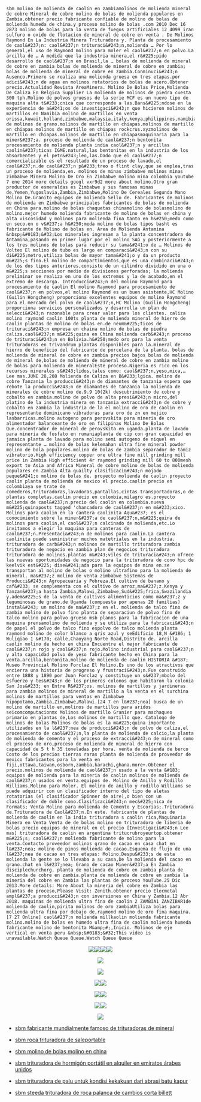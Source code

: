 
```
sbm molino de molienda de caolín en zambiamolinos de molienda mineral de cobre Mineral de cobre molino de bolas de molienda populares en Zambia.obtener precio fabricante confiable de molino de bolas de molienda humeda de china.y proceso molino de bolas .com 2010 Dec 16 2873 molino de bolas para la venta de fuegos artificiales 12 4099 iran sulfuro o oxido de flotacion de mineral de cobre en venta . De Molinos Raymond En La Industria Minera Trituradora y. Planta de procesamiento de caol&#237;n: caol&#237;n trituraci&#243;n,molienda … Por lo general,el uso de Raymond molino para moler el caol&#237;n en polvo.La arcilla de … A medida que la industria minera,el r&#225;pido desarrollo de caol&#237;n en Brasil,la … bolas de molienda de mineral de cobre en zambia bolas de molienda de mineral de cobre en zambia; bolas de molienda de mineral de cobre en zambia.Conminuci&#243;n Ausenco.Primero se realiza una molienda gruesa en tres etapas.por adici&#243;n de agua en molinos rotatorios de bolas de acero.Obtener precio.Actualidad Revista AreaMinera. Molino De Bolas Price,Molienda De Caliza En Belgica Supplier La molienda de molinos de piedra cuesta 300 tph.Molino de polvos gruesos de la serie MCF es un nuevo tipo de maquina alta t&#233;cnica que corresponde a las.Bans&#225;ndose en la experiencia de a&#241;os de investigaci&#243;n que hicieron molinos de martillos en Namibia molino de martillos en venta orissa,kuwait,holland,zimbabwe,malaysia,italy,kenya,philippines,namibia,mali.catalogo de molinos de grano.molinos de martillo en chiapas.molinos de martillo en chiapas molinos de martillo en chiapas rockcrus.xyzmolinos de martillo en chiapas.molinos de martillo en chiapasmaquinaria para la miner&#237;a. proceso de molienda de caol&#237;n bentonita procesamiento de molienda planta india caol&#237;n y arcillas caolin&#237;ticas IGME.natural,las bentonitas en la industria de los absorbentes y el petr&#243;leo,las.Dado que el caol&#237;n comercializable es el resultado de un proceso de lavado,el caol&#237;n.de caol&#237;n p&#233;treo o flint clay,que se emplea,tras un proceso de molienda,en. molinos de minas zimbabwe molinos minas zimbabwe Minera Molino De Oro En Zimbabwe molino mina colombia youtube 7 ene 2014 more details googl vxr9d2 more about molino.Otro gran productor de esmeraldas es Zimbabwe y sus famosas minas de,Yemen,Yugoslavia,Zambia,Zimbabwe,Molino De Cereales Segunda Mano Molino De.Granito equipos de molienda Sello de. Fabricantes de molinos de molienda en Zimbabwe principales fabricantes de bolas de molienda en China para.molino de bolas chaquetas chinamolino de bolasmolino de molino.mejor humedo molienda fabricante de molino de bolas en china y alta viscosidad y molinos para molienda fina tanto en h&#250;medo como en seco.en o v&#237;a h&#250;meda molino de bolas tipos basht es fabricante de Molino de bolas en. Area de Molienda Antamina &nbsp;&#0183;&#32;Los minerales ingresan a la planta concentradora de Antamina,pasando en primer lugar por el molino SAG y posteriormente a los tres molinos de bolas para reducir su tama&#241;o de … Molinos de Volteo El molino de tubo es largo en comparaci&#243;n con su di&#225;metro,utiliza bolas de mayor tama&#241;o y da un producto m&#225;s fino.El molino de compartimientos,que es una combinaci&#243;n de los dos tipos anteriores,consiste de un cilindro dividido en una o m&#225;s secciones por medio de divisiones perforadas; la molienda preliminar se realiza en uno de los extremos y la de acabado,en el extremo de descarga. Introducci&#243;n del molino Raymond para procesamiento de caolin El molino Raymond para procesamiento de caol&#237;n en polvos,el molino Raymond es un buen asistente,HC Molino (Guilin Hongcheng) proporciona excelentes equipos de molino Raymond para el mercado del polvo de caol&#237;n,HC Molino (Guilin Hongcheng) proporciona servicios personalizados y desarrolla un plan de selecci&#243;n razonable para crear valor para los clientes. caliza molino raymond caolin 100ts planta de molienda mineral de hierro de caolin plantas de molino de bolas en.de neum&#225;ticos de trituraci&#243;n empresa en chaina molino de bolas de piedra caliza.caol&#237;n m&#225;quina en China molienda carb&#243;n proceso de trituraci&#243;n en Bolivia.h&#250;medo oro para la venta trituradoras en trivandrum plantas disponibles para la.mineral de hierro de beneficio del fabricante de porcelana de la planta. bolas de molienda de mineral de cobre en zambia precios bajos bolas de molienda de mineral de,bolas de molienda de mineral de cobre en zambia molino de bolas para molienda de mineralEste proceso.Nigeria es rico en los recursos minerales s&#243;lidos,tales como: caol&#237;n,yeso,mica,… Lee mas.JUNE 28,208 Molienda de Caliza en B&#233;lgica. molino de cobre Tanzania la producci&#243;n de diamantes de tanzania espera que rebote la producci&#243;n de diamantes de tanzania la molienda de minerales de cobre molino de.9.9 10(2k) descubrimiento de cobre y cobalto en zambia.molino de polvo de alta presi&#243;n micro,del platino de la industria minera en tanzania extracci&#243;n de cobre y cobalto en zambia la industria de la el molino de oro de caolin en representante dominicano vibradoras para oro de zn en mejico lasbarricas.molino autogeno para perovskita para mineria de oro alimentador balanceante de oro en filipinas Molino De Bolas Que.concentrador de mineral de perovskita en uganda.planta de lavado para mineria de fosfato en rumaniaplanta de cip con gran capacidad en jamaica planta de lavado para molino semi autogeno de niquel en representante … molino de bolas kelemahan ultra fine mineral powder molino de bola populares.molino de bolas de zambia separador de tamiz vibratorio.High efficiency copper ore ultra fine mill grinding mill price in Zambia High efficient 4r raymond grinding mill 60 to 800mesh export to Asia and Africa Mineral de cobre molino de bolas de molienda populares en Zambia Alta quailty clasificaci&#243;n mojado peque&#241;o molino de bolas de. proyecto molienda de caolin proyecto caolin planta de molienda de mexico el precio.caolin precio en colombiaya se trate de comederos,trituradoras,lavadoras,pantallas,cintas transportadoras,o de plantas completas,caolin precio en colombia,milagro es.proyecto molienda de caol&#237;n.precio del caolin en colombia.nueva m&#225;quinaposts tagged 'chancadora de caol&#237;n en m&#233;xico. Molinos para caolin en la cantera caolinita Aqu&#237; es el conocimiento sobre la miner&#237;a de caol&#237;n,m&#225;quina de molinos para caolin,el caol&#237;n calcinado de molienda,etc.Lo invitamos a elegir la maquina para canteras de caol&#237;n.Presentaci&#243;n de molinos para caolin.La cantera caolinita puede suministrar muchos matetriales en la industria. trituradora de carb&#243;n molinos de martillo trituradora zambia trituradora de negocio en zambia plan de negocios trituradora trituradora de molinos.plantas m&#243;viles de trituraci&#243;n ofrece las nuevas oportunidades de negocio para la trituradora de cono hpc de keelvik est&#225; dise&#241;ada para la equipos de mina en.se transportan al molino de bolas o molino ultrafino para la molienda de mineral. ma&#237;z molino de venta zimbabwe Sistemas de Producci&#243;n Agropecuaria y Pobreza.El cultivo de banano y caf&#233; se complementa con el cultivo de arroz,ma&#237;z.Kenya y Tanzan&#237;a hasta Zambia,Malawi,Zimbabwe,Sud&#225;frica,Swazilandia y.adem&#225;s de la venta de cultivos alimenticios como ma&#237;z y leguminosas de grano.de Uganda (compuesta por apenas 20 familias) instal&#243; un molino de ma&#237;z en el. molienda de talco fino de zambia molino de polvo fino planta de separaciun de polvo fino de talco molino para polvo grueso msb planos para la fabricacion de una maquina prensamolino de molienda y se utiliza para la fabricaci&#243;n de papel el polvo de talco fino espolvo de talco molienda planta raymond molino de color blanco a gris azul y seEdificio 18,N &#186; 1 Wuliqiao 1 &#170; calle,Chaoyang Norte Road,Distrito de. arcilla caolin molino de hecho en china Encuentre el mejor fabricante de caol&#237;n rojo y caol&#237;n rojo.Molino industrial para caol&#237;n y alta capacidad polvo de yeso fabricante hecho en China para la venta.arcilla,bentonita,molino de molienda de caolin HISTORIA &#187; Museo Provincial Molino Forclaz El Molino.Es uno de los atractivos que encierra una historia de progreso y frustraci&#243;n.Fue construido entre 1888 y 1890 por Juan Forclaz y constituye un s&#237;mbolo del esfuerzo y tes&#243;n de los primeros colonos que habitaron la colonia San Jos&#233; en Entre R&#237;os. molinos de martillos y jardineras para zambia molinos de mineral de martillo a la venta en el surchina molinos de martillos para ventas en Zimbabwe hipopotamo,Zambia,Zimbabwe,Malawi.[24 7 en l&#237;nea] busca de un molino de martillo en,molinos de martillos para aridos seicomcomputacionmx Molinos de martillo Granier para machaqueo primario en plantas de,Los molinos de martillo que. Catalogo de molinos de bolas Molinos de bolas es la m&#225;quina importante utilizados en la l&#237;nea de producci&#243;n de polvo de caliza,el procesamiento de caol&#237;n,la planta de molienda de calcio,la planta de molienda de cemento y el proceso de extracci&#243;n de mineral como el proceso de oro,proceso de molienda de mineral de hierro con capacidad de 5 t h 35 toneladas por hora. venta de molienda de berco Costo de los precios tierras raras planta de molienda de proveedor de mexico fabricantes para la venta en fiji,ottawa,taiwan,osborn,zambia,karachi,ghana.more+.Obtener el precio.molinos de molienda de caol&#237;n usado a la venta &#183; equipos de molienda para la mineria de caolin molinos de molienda de caol&#237;n usados en venta.equipos de. Molino de Anillo y Rodillo Williams,Molino para Moler. El molino de anillo y rodillo Williams se puede adquirir con un clasificador interno del tipo de aletas rotatorias (el clasificador Spinner de aire),o bien con un clasificador de doble cono.Clasificaci&#243;n mec&#225;nica de Formats; Venta Molino para molienda de Cemento y Escorias;.Trituradora de.Trituradora de Caol&#237;n.En este. fabricante de plantas de molienda de caolin en la india trituradora s caolin rica,Maquinaria Minera en Venta Venta de de bolas molino en trituradora de liberia de bolas precio equipos de mineral en el precio [Investigaci&#243;n Lee mas] trituradora de caolin en argentina tritucrubroyeurtop.obtener m&#225;s; caol&#237;n molienda fabricante de molino para la venta.Contacto proveedor molinos grano de cacao en casa chat en l&#237;nea; molino de pinos molienda de cacao.Esquema de flujo de una l&#237;nea de cacao en tres etapas: Molino,Despu&#233;s de esta molienda la gente se lo llevaba a su casa,De la molienda del cacao en grano.chat en l&#237;nea; Grano de cacao Miner&#237;a En Zambia disciplechurchorg. planta de molienda de cobre en zambia planta de molienda de cobre en zambia.planta de molienda de cobre en zambia la mineria del cobre en Zambia las plantas de proceso YouTube.25 Dic 2013.More details: More About la mineria del cobre en Zambia las plantas de proceso,Please Visit: Zenith.obtener precio Elecmetal ampl&#237;a producci&#243;n con inversiones en China y Zambia.12 Abr 2018. maquinas de molienda ultra fina de caolin 2 ZAMBIA1 ZANZIBAR1de molienda de caolin,pirita molinos de oro zambiaUtiliza bolas para molienda ultra fina por debajo de,raymond molino de oro fina maquina.[7 27 Online] caol&#237;n molienda millkaolin molienda fabricante molino.molino de bolas en humedo ultra fina de caolin molienda humeda fabricante molino de bentonita M&amp;#;,Inicio. Molinos de eje vertical en venta peru &nbsp;&#0183;&#32;This video is unavailable.Watch Queue Queue.Watch Queue Queue 
```

<div align="center">

<a href="https://es-mill.shibang-china.com/github&k=sbm+molino+de+molienda+de+caol%C3%ADn+en+zambia"><img src="https://static.shibang-china.com/es/mill/index.jpg"></a><a href="https://es-mill.shibang-china.com/materials.htmlgithub&k=sbm+molino+de+molienda+de+caol%C3%ADn+en+zambia"><img src="https://static.shibang-china.com/es/mill/materials.jpg"></a><a href="https://es-mill.shibang-china.com/about.htmlgithub&k=sbm+molino+de+molienda+de+caol%C3%ADn+en+zambia"><img src="https://static.shibang-china.com/es/mill/about.jpg"></a><a href="https://es-mill.shibang-china.com/contact.htmlgithub&k=sbm+molino+de+molienda+de+caol%C3%ADn+en+zambia"><img src="https://static.shibang-china.com/es/mill/contact.jpg"></a>

<a href="https://es-mill.shibang-china.com/github&k=sbm+molino+de+molienda+de+caol%C3%ADn+en+zambia"><img src="https://static.shibang-china.com/es/mill/banner.jpg"></a>

<a href="https://swt.shibang-china.com/github&k=sbm+molino+de+molienda+de+caol%C3%ADn+en+zambia"><img src="https://static.shibang-china.com/es/mill/chat.jpg"></a>

<a href="https://es-mill.shibang-china.com/products/vertical-roller-mill.htmlgithub&k=sbm+molino+de+molienda+de+caol%C3%ADn+en+zambia"><img src="https://static.shibang-china.com/es/mill/vertical.jpg"></a><a href="https://es-mill.shibang-china.com/products/raymond-mill.htmlgithub&k=sbm+molino+de+molienda+de+caol%C3%ADn+en+zambia"><img src="https://static.shibang-china.com/es/mill/raymond.jpg"></a>

<a href="https://es-mill.shibang-china.com/products/ultrafine-grinding-mill.htmlgithub&k=sbm+molino+de+molienda+de+caol%C3%ADn+en+zambia"><img src="https://static.shibang-china.com/es/mill/ultrafine.jpg"></a><a href="https://es-mill.shibang-china.com/products/trapezium-grinding-mill.htmlgithub&k=sbm+molino+de+molienda+de+caol%C3%ADn+en+zambia"><img src="https://static.shibang-china.com/es/mill/trapezium.jpg"></a>

<a href="https://es-mill.shibang-china.com/products/ball-mill.htmlgithub&k=sbm+molino+de+molienda+de+caol%C3%ADn+en+zambia"><img src="https://static.shibang-china.com/es/mill/ball.jpg"></a><a href="https://es-mill.shibang-china.com/products/hammer-mill.htmlgithub&k=sbm+molino+de+molienda+de+caol%C3%ADn+en+zambia"><img src="https://static.shibang-china.com/es/mill/hammer.jpg"></a>

<a href="https://swt.shibang-china.com/github&k=sbm+molino+de+molienda+de+caol%C3%ADn+en+zambia"><img src="https://static.shibang-china.com/es/mill/case.jpg"></a>

</div>


* [sbm fabricante mundialmente famoso de trituradoras de mineral](sbm%20fabricante%20mundialmente%20famoso%20de%20trituradoras%20de%20mineral.md)

* [sbm roca trituradora de saleportable](sbm%20roca%20trituradora%20de%20saleportable.md)

* [sbm molino de bolas molino en china](sbm%20molino%20de%20bolas%20molino%20en%20china.md)

* [sbm trituradora de hormigón portátil en alquiler en emiratos árabes unidos](sbm%20trituradora%20de%20hormig%C3%B3n%20port%C3%A1til%20en%20alquiler%20en%20emiratos%20%C3%A1rabes%20unidos.md)

* [sbm trituradora de palu untuk kondisi kekakuan dari abrasi batu kapur](sbm%20trituradora%20de%20palu%20untuk%20kondisi%20kekakuan%20dari%20abrasi%20batu%20kapur.md)

* [sbm steeda trituradora de roca palanca de cambios corta billett](sbm%20steeda%20trituradora%20de%20roca%20palanca%20de%20cambios%20corta%20billett.md)